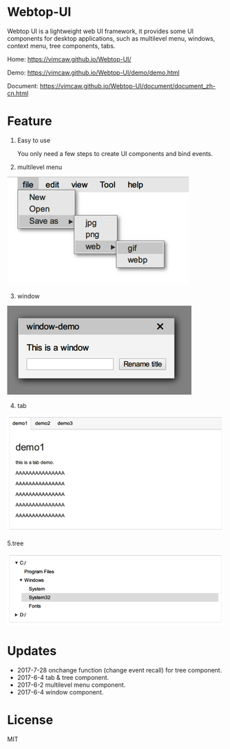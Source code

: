 # Webtop-UI
Webtop UI is a lightweight web UI framework, it provides some UI components for desktop applications, such as multilevel menu, windows, context menu, tree components, tabs.

Home: https://vimcaw.github.io/Webtop-UI/

Demo: https://vimcaw.github.io/Webtop-UI/demo/demo.html

Document: https://vimcaw.github.io/Webtop-UI/document/document_zh-cn.html

# Feature
1. Easy to use

    You only need a few steps to create UI components and bind events.

2. multilevel menu

![menu](image/menu.png)

3. window

![window](image/window.png)

4. tab

![tab](image/tab.png)

5.tree

![tree](image/tree.png)

# Updates

* 2017-7-28 onchange function (change event recall) for tree component.
* 2017-6-4 tab & tree component.
* 2017-6-2 multilevel menu component.
* 2017-6-4 window component.

# License
MIT
